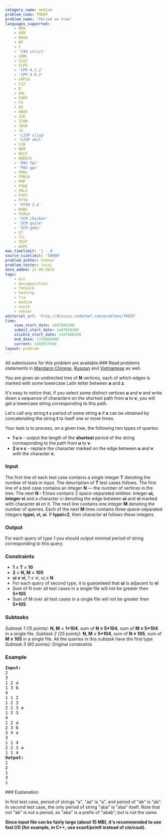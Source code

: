 ```yaml
---
category_name: medium
problem_code: TREEP
problem_name: 'Period on tree'
languages_supported:
    - ADA
    - ASM
    - BASH
    - BF
    - C
    - 'C99 strict'
    - CAML
    - CLOJ
    - CLPS
    - 'CPP 4.3.2'
    - 'CPP 4.9.2'
    - CPP14
    - CS2
    - D
    - ERL
    - FORT
    - FS
    - GO
    - HASK
    - ICK
    - ICON
    - JAVA
    - JS
    - 'LISP clisp'
    - 'LISP sbcl'
    - LUA
    - NEM
    - NICE
    - NODEJS
    - 'PAS fpc'
    - 'PAS gpc'
    - PERL
    - PERL6
    - PHP
    - PIKE
    - PRLG
    - PYPY
    - PYTH
    - 'PYTH 3.4'
    - RUBY
    - SCALA
    - 'SCM chicken'
    - 'SCM guile'
    - 'SCM qobi'
    - ST
    - TCL
    - TEXT
    - WSPC
max_timelimit: '1 - 4'
source_sizelimit: '50000'
problem_author: tehnar
problem_tester: iscsi
date_added: 22-09-2015
tags:
    - bit
    - decomposition
    - fenwick
    - hashing
    - lca
    - medium
    - nov15
    - tehnar
editorial_url: 'http://discuss.codechef.com/problems/TREEP'
time:
    view_start_date: 1447666200
    submit_start_date: 1447666200
    visible_start_date: 1447666200
    end_date: 1735669800
    current: 1493557949
layout: problem
---
```

All submissions for this problem are available.###  Read problems statements in [Mandarin Chinese](http://www.codechef.com/download/translated/NOV15/mandarin/TREEP.pdf), [Russian](http://www.codechef.com/download/translated/NOV15/russian/TREEP.pdf) and [Vietnamese](http://www.codechef.com/download/translated/NOV15/vietnamese/TREEP.pdf) as well.

You are given an undirected tree of **N** vertices, each of which edges is marked with some lowercase Latin letter between **a** and **z**.

It's easy to notice that, if you select some distinct vertices **u** and **v** and write down a sequence of characters on the shortest path from **u** to **v**, you will get a lowercase string corresponding to this path.

Let's call any string **t** a period of some string **s** if **s** can be obtained by concatenating the string **t** to itself one or more times.

Your task is to process, on a given tree, the following two types of queries:

- **1 u v** - output the length of the **shortest** period of the string corresponding to the path from **u** to **v**.
- **2 u v c** - replace the character marked on the edge between **u** and **v** with the character **c**.

### Input

The first line of each test case contains a single integer **T** denoting the number of tests in input. The description of **T** test cases follows.
The first line of a test case contains an integer **N** — the number of vertices in the tree.
The next **N - 1** lines contains 2 space-separated entities: integer **ui, integer vi** and a character ci denoting the edge between **ui** and **vi** marked with character **ci** on it.
The next line contains one integer **M** denoting the number of queries.
Each of the next **M** lines contains three space-separated integers **typei, vi, ui**.
If **typei=2**, then character **ci** follows these integers.

### Output

For each query of type 1 you should output minimal period of string corresponding to this query.

### Constraints

- **1** ≤ **T** ≤ **10**
- **2** ≤ **N, M** ≤ **105**
- **ui ≠ vi**, 1 ≤ vi, ui,≤ **N**
- For each query of second type, it is guaranteed that **ui** is adjacent to **vi**
- Sum of N over all test cases in a single file will not be greater then **5\*105**
- Sum of M over all test cases in a single file will not be greater then **5\*105**

### Subtasks

_Subtask 1 (15 points):_ **N, M** ≤ **1\*104**, sum of **N ≤ 5\*104**, sum of **M ≤ 5\*104** in a single file.
_Subtask 2 (25 points):_ **N, M** ≤ **5\*104**, sum of **N ≤ 105**, sum of **M ≤ 105** in a single file.
All the queries in this subtask have the first type
_Subtask 3 (60 points):_ Original constraints

### Example

<pre><b>Input:</b>
2
3
1 2 a
1 3 b
4
1 1 2
1 2 3
2 1 3 a
1 2 3
4
1 2 a
2 3 b
3 4 a
3
1 1 4
2 2 3 a
1 1 4
<b>Output:</b>
1
2
1
3
1
</pre>### Explanation

In first test case, period of strings "a", "aa" is "a", and period of "ab" is "ab". 
In second test case, the only period of string "aba" is "aba" itself. Note that not "ab" is not a period, as "aba" is a prefix of "abab", but is not the same.

**Since input file can be fairly large (about 15 MB), it's recommended to use fast I/O (for example, in C++, use scanf/printf instead of cin/cout).**
